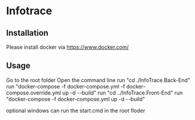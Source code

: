 # Infotrace

## Installation

Please install docker via https://www.docker.com/

## Usage

Go to the root folder
Open the command line
run "cd ./InfoTrace.Back-End"
run "docker-compose -f docker-compose.yml -f docker-compose.override.yml up -d --build"
run "cd ../InfoTrace.Front-End"
run "docker-compose -f docker-compose.yml up -d --build"

optional
windows can run the start.cmd in the root floder
